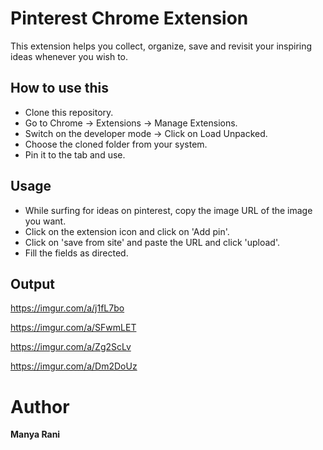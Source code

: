 # Pinterest Chrome Extension
This extension helps you collect, organize, save and revisit your inspiring ideas whenever you wish to.

## **How to use this**
* Clone this repository.
* Go to Chrome -> Extensions -> Manage Extensions.
* Switch on the developer mode -> Click on Load Unpacked.
* Choose the cloned folder from your system.
* Pin it to the tab and use.

## **Usage**
* While surfing for ideas on pinterest, copy the image URL of the image you want.
* Click on the extension icon and click on 'Add pin'.
* Click on 'save from site' and paste the URL and click 'upload'.
* Fill the fields as directed.

## **Output**

https://imgur.com/a/j1fL7bo

https://imgur.com/a/SFwmLET

https://imgur.com/a/Zg2ScLv

https://imgur.com/a/Dm2DoUz

# **Author**
**Manya Rani**
